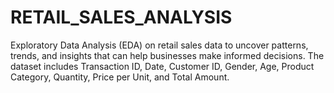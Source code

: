 # RETAIL_SALES_ANALYSIS
Exploratory Data Analysis (EDA) on retail sales data to uncover patterns, trends, and insights that can help businesses make informed decisions. The dataset includes Transaction ID, Date, Customer ID, Gender, Age, Product Category, Quantity, Price per Unit, and Total Amount.
